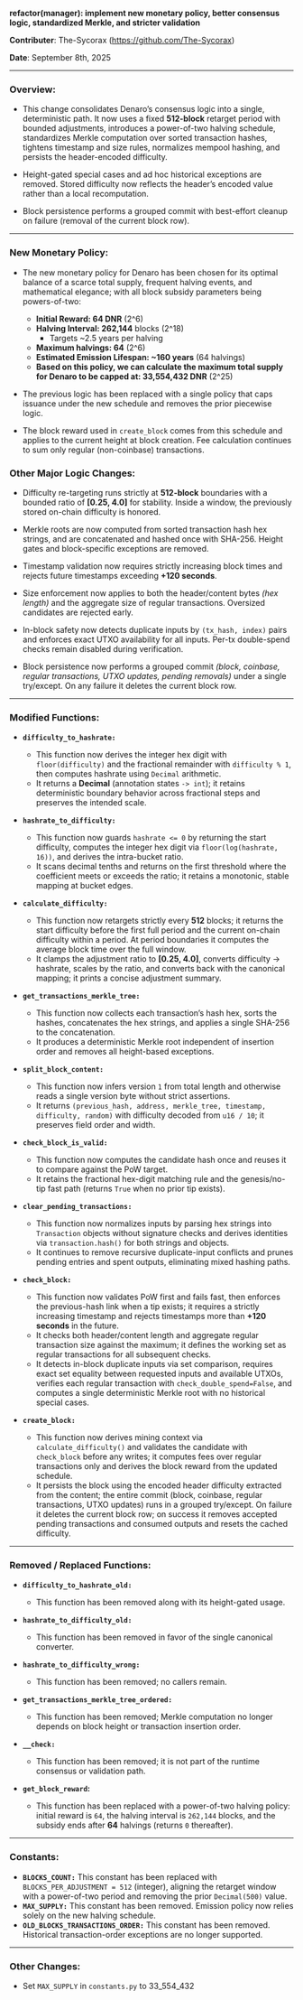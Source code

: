 **refactor(manager): implement new monetary policy, better consensus logic, standardized Merkle, and stricter validation**

**Contributer**: The-Sycorax (https://github.com/The-Sycorax)

**Date**: September 8th, 2025

---

### Overview:
  - This change consolidates Denaro’s consensus logic into a single, deterministic path. It now uses a fixed **512-block** retarget period with bounded adjustments, introduces a power-of-two halving schedule, standardizes Merkle computation over sorted transaction hashes, tightens timestamp and size rules, normalizes mempool hashing, and persists the header-encoded difficulty.
  
  - Height-gated special cases and ad hoc historical exceptions are removed. Stored difficulty now reflects the header’s encoded value rather than a local recomputation.
  
  - Block persistence performs a grouped commit with best-effort cleanup on failure (removal of the current block row).

---

### New Monetary Policy:
  - The new monetary policy for Denaro has been chosen for its optimal balance of a scarce total supply, frequent halving events, and mathematical elegance; with all block subsidy parameters being powers-of-two:
    - **Initial Reward: 64 DNR** (2^6)
    - **Halving Interval: 262,144** blocks (2^18) 
      - Targets ~2.5 years per halving
    - **Maximum halvings: 64** (2^6)
    - **Estimated Emission Lifespan: ~160 years** (64 halvings)      
    - **Based on this policy, we can calculate the maximum total supply for Denaro to be capped at: 33,554,432 DNR** (2^25)
    
  - The previous logic has been replaced with a single policy that caps issuance under the new schedule and removes the prior piecewise logic.
  
  - The block reward used in `create_block` comes from this schedule and applies to the current height at block creation. Fee calculation continues to sum only regular (non-coinbase) transactions.

### Other Major Logic Changes:
  - Difficulty re-targeting runs strictly at **512-block** boundaries with a bounded ratio of **[0.25, 4.0]** for stability. Inside a window, the previously stored on-chain difficulty is honored.
  
  - Merkle roots are now computed from sorted transaction hash hex strings, and are concatenated and hashed once with SHA-256. Height gates and block-specific exceptions are removed.
  
  - Timestamp validation now requires strictly increasing block times and rejects future timestamps exceeding **+120 seconds**.
  - Size enforcement now applies to both the header/content bytes *(hex length)* and the aggregate size of regular transactions. Oversized candidates are rejected early.
  
  - In-block safety now detects duplicate inputs by `(tx_hash, index)` pairs and enforces exact UTXO availability for all inputs. Per-tx double-spend checks remain disabled during verification.

  - Block persistence now performs a grouped commit *(block, coinbase, regular transactions, UTXO updates, pending removals)* under a single try/except. On any failure it deletes the current block row.

---

### Modified Functions:
  - **`difficulty_to_hashrate:`**
    - This function now derives the integer hex digit with `floor(difficulty)` and the fractional remainder with `difficulty % 1`, then computes hashrate using `Decimal` arithmetic.
    - It returns a **Decimal** (annotation states `-> int`); it retains deterministic boundary behavior across fractional steps and preserves the intended scale.

  - **`hashrate_to_difficulty:`**
    - This function now guards `hashrate <= 0` by returning the start difficulty, computes the integer hex digit via `floor(log(hashrate, 16))`, and derives the intra-bucket ratio.
    - It scans decimal tenths and returns on the first threshold where the coefficient meets or exceeds the ratio; it retains a monotonic, stable mapping at bucket edges.

  - **`calculate_difficulty:`**
    - This function now retargets strictly every **512** blocks; it returns the start difficulty before the first full period and the current on-chain difficulty within a period. At period boundaries it computes the average block time over the full window.
    - It clamps the adjustment ratio to **[0.25, 4.0]**, converts difficulty → hashrate, scales by the ratio, and converts back with the canonical mapping; it prints a concise adjustment summary.

  - **`get_transactions_merkle_tree:`**
    - This function now collects each transaction’s hash hex, sorts the hashes, concatenates the hex strings, and applies a single SHA-256 to the concatenation.
    - It produces a deterministic Merkle root independent of insertion order and removes all height-based exceptions.

  - **`split_block_content:`**
    - This function now infers version `1` from total length and otherwise reads a single version byte without strict assertions.
    - It returns `(previous_hash, address, merkle_tree, timestamp, difficulty, random)` with difficulty decoded from `u16 / 10`; it preserves field order and width.

  - **`check_block_is_valid:`**
    - This function now computes the candidate hash once and reuses it to compare against the PoW target.
    - It retains the fractional hex-digit matching rule and the genesis/no-tip fast path (returns `True` when no prior tip exists).

  - **`clear_pending_transactions:`**
    - This function now normalizes inputs by parsing hex strings into `Transaction` objects without signature checks and derives identities via `transaction.hash()` for both strings and objects.
    - It continues to remove recursive duplicate-input conflicts and prunes pending entries and spent outputs, eliminating mixed hashing paths.

  - **`check_block:`**
    - This function now validates PoW first and fails fast, then enforces the previous-hash link when a tip exists; it requires a strictly increasing timestamp and rejects timestamps more than **+120 seconds** in the future.
    - It checks both header/content length and aggregate regular transaction size against the maximum; it defines the working set as regular transactions for all subsequent checks.
    - It detects in-block duplicate inputs via set comparison, requires exact set equality between requested inputs and available UTXOs, verifies each regular transaction with `check_double_spend=False`, and computes a single deterministic Merkle root with no historical special cases.

  - **`create_block:`**
    - This function now derives mining context via `calculate_difficulty()` and validates the candidate with `check_block` before any writes; it computes fees over regular transactions only and derives the block reward from the updated schedule.
    - It persists the block using the encoded header difficulty extracted from the content; the entire commit (block, coinbase, regular transactions, UTXO updates) runs in a grouped try/except. On failure it deletes the current block row; on success it removes accepted pending transactions and consumed outputs and resets the cached difficulty.

---

### Removed / Replaced Functions:
  - **`difficulty_to_hashrate_old:`**
    - This function has been removed along with its height-gated usage.

  - **`hashrate_to_difficulty_old:`**
    - This function has been removed in favor of the single canonical converter.

  - **`hashrate_to_difficulty_wrong:`**
    - This function has been removed; no callers remain.

  - **`get_transactions_merkle_tree_ordered:`**
    - This function has been removed; Merkle computation no longer depends on block height or transaction insertion order.

  - **`__check:`**
    - This function has been removed; it is not part of the runtime consensus or validation path.

  - **`get_block_reward`:**
    - This function has been replaced with a power-of-two halving policy: initial reward is `64`, the halving interval is `262,144` blocks, and the subsidy ends after **64** halvings (returns `0` thereafter).

---

### Constants:
  - **`BLOCKS_COUNT:`** This constant has been replaced with `BLOCKS_PER_ADJUSTMENT = 512` (integer), aligning the retarget window with a power-of-two period and removing the prior `Decimal(500)` value.
  - **`MAX_SUPPLY:`** This constant has been removed. Emission policy now relies solely on the new halving schedule.
  - **`OLD_BLOCKS_TRANSACTIONS_ORDER:`** This constant has been removed. Historical transaction-order exceptions are no longer supported.

---

### Other Changes:
  - Set `MAX_SUPPLY` in `constants.py` to 33_554_432